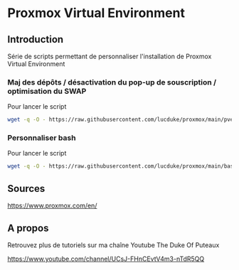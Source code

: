 # Proxmox Virtual Environment



## Introduction

Série de scripts permettant de personnaliser l'installation de Proxmox Virtual Environment

### Maj des dépôts / désactivation du pop-up de souscription / optimisation du SWAP

Pour lancer le script

```bash
wget -q -O - https://raw.githubusercontent.com/lucduke/proxmox/main/pve-no-subscription.sh | bash
```

### Personnaliser bash

Pour lancer le script

```bash
wget -q -O - https://raw.githubusercontent.com/lucduke/proxmox/main/bash-custom.sh | bash
```

## Sources

https://www.proxmox.com/en/



## A propos

Retrouvez plus de tutoriels sur ma chaîne Youtube The Duke Of Puteaux

https://www.youtube.com/channel/UCsJ-FHnCEvtV4m3-nTdR5QQ

